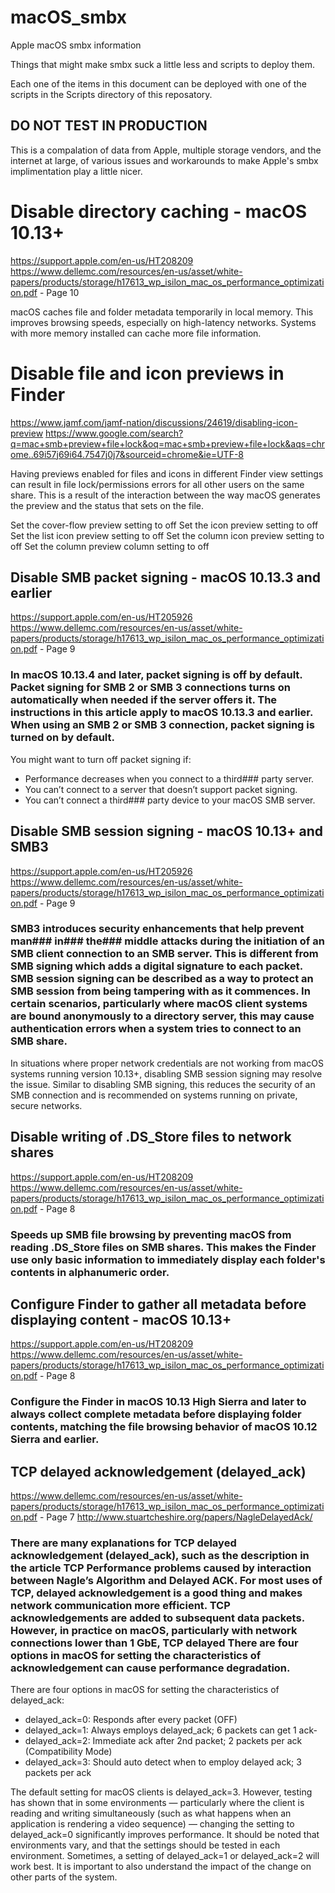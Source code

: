 # macOS_smbx
Apple macOS smbx information

Things that might make smbx suck a little less and scripts to deploy them.

Each one of the items in this document can be deployed with one of the scripts in the Scripts directory of this reposatory.

## DO NOT TEST IN PRODUCTION

This is a compalation of data from Apple, multiple storage vendors, and the internet at large, of various issues and workarounds to make Apple's smbx implimentation play a little nicer.

# Disable directory caching - macOS 10.13+

https://support.apple.com/en-us/HT208209
https://www.dellemc.com/resources/en-us/asset/white-papers/products/storage/h17613_wp_isilon_mac_os_performance_optimization.pdf - Page 10

macOS caches file and folder metadata temporarily in local memory. This improves browsing speeds, especially on high-latency networks. Systems with more memory installed can cache more file information.

# Disable file and icon previews in Finder

https://www.jamf.com/jamf-nation/discussions/24619/disabling-icon-preview
https://www.google.com/search?q=mac+smb+preview+file+lock&oq=mac+smb+preview+file+lock&aqs=chrome..69i57j69i64.7547j0j7&sourceid=chrome&ie=UTF-8

Having previews enabled for files and icons in different Finder view settings can result in file lock/permissions errors for all other users on the same share. This is a result of the interaction between the way macOS generates the preview and the status that sets on the file.

Set the cover-flow preview setting to off
Set the icon preview setting to off
Set the list icon preview setting to off
Set the column icon preview setting to off
Set the column preview column setting to off

## Disable SMB packet signing - macOS 10.13.3 and earlier

https://support.apple.com/en-us/HT205926
https://www.dellemc.com/resources/en-us/asset/white-papers/products/storage/h17613_wp_isilon_mac_os_performance_optimization.pdf - Page 9

### In macOS 10.13.4 and later, packet signing is off by default. Packet signing for SMB 2 or SMB 3 connections turns on automatically when needed if the server offers it. The instructions in this article apply to macOS 10.13.3 and earlier. When using an SMB 2 or SMB 3 connection, packet signing is turned on by default.

You might want to turn off packet signing if:
- Performance decreases when you connect to a third### party server.
- You can’t connect to a server that doesn’t support packet signing.
- You can’t connect a third### party device to your macOS SMB server.

## Disable SMB session signing - macOS 10.13+ and SMB3

https://support.apple.com/en-us/HT205926
https://www.dellemc.com/resources/en-us/asset/white-papers/products/storage/h17613_wp_isilon_mac_os_performance_optimization.pdf - Page 9

### SMB3 introduces security enhancements that help prevent man### in### the### middle attacks during the initiation of an SMB client connection to an SMB server. This is different from SMB signing which adds a digital signature to each packet. SMB session signing can be described as a way to protect an SMB session from being tampering with as it commences. In certain scenarios, particularly where macOS client systems are bound anonymously to a directory server, this may cause authentication errors when a system tries to connect to an SMB share.

In situations where proper network credentials are not working from macOS systems running version 10.13+, disabling SMB session signing may resolve the issue. Similar to disabling SMB signing, this reduces the security of an SMB connection and is recommended on systems running on private, secure networks.

## Disable writing of .DS_Store files to network shares

https://support.apple.com/en-us/HT208209
https://www.dellemc.com/resources/en-us/asset/white-papers/products/storage/h17613_wp_isilon_mac_os_performance_optimization.pdf - Page 8

### Speeds up SMB file browsing by preventing macOS from reading .DS_Store files on SMB shares. This makes the Finder use only basic information to immediately display each folder's contents in alphanumeric order.

## Configure Finder to gather all metadata before displaying content - macOS 10.13+

https://support.apple.com/en-us/HT208209
https://www.dellemc.com/resources/en-us/asset/white-papers/products/storage/h17613_wp_isilon_mac_os_performance_optimization.pdf - Page 8

### Configure the Finder in macOS 10.13 High Sierra and later to always collect complete metadata before displaying folder contents, matching the file browsing behavior of macOS 10.12 Sierra and earlier.

## TCP delayed acknowledgement (delayed_ack)

https://www.dellemc.com/resources/en-us/asset/white-papers/products/storage/h17613_wp_isilon_mac_os_performance_optimization.pdf - Page 7
http://www.stuartcheshire.org/papers/NagleDelayedAck/ 

### There are many explanations for TCP delayed acknowledgement (delayed_ack), such as the description in the article TCP Performance problems caused by interaction between Nagle’s Algorithm and Delayed ACK. For most uses of TCP, delayed acknowledgement is a good thing and makes network communication more efficient. TCP acknowledgements are added to subsequent data packets. However, in practice on macOS, particularly with network connections lower than 1 GbE, TCP delayed There are four options in macOS for setting the characteristics of acknowledgement can cause performance degradation.

There are four options in macOS for setting the characteristics of delayed_ack:

- delayed_ack=0: Responds after every packet (OFF)
- delayed_ack=1: Always employs delayed_ack; 6 packets can get 1 ack- 
- delayed_ack=2: Immediate ack after 2nd packet; 2 packets per ack (Compatibility Mode)
- delayed_ack=3: Should auto detect when to employ delayed ack; 3 packets per ack

The default setting for macOS clients is delayed_ack=3. However, testing has shown that in some environments — particularly where the client is reading and writing simultaneously (such as what happens when an application is rendering a video sequence) — changing the setting to delayed_ack=0 significantly improves performance. It should be noted that environments vary, and that the settings should be tested in each environment. Sometimes, a setting of delayed_ack=1 or delayed_ack=2 will work best. It is important to also understand the impact of the change on other parts of the system.
